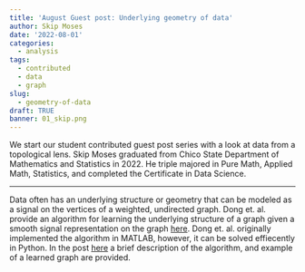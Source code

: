 ```yaml
---
title: 'August Guest post: Underlying geometry of data'
author: Skip Moses
date: '2022-08-01'
categories:
  - analysis
tags:
  - contributed
  - data
  - graph
slug:
  - geometry-of-data
draft: TRUE
banner: 01_skip.png
---
```



We start our student contributed guest post series with a look at data from a topological lens. Skip Moses graduated from Chico State Department of Mathematics and Statistics in 2022. He triple majored in Pure Math, Applied Math, Statistics, and completed the Certificate in Data Science. 

----

Data often has an underlying structure or geometry that can be modeled as a signal on the vertices of a weighted, undirected graph. Dong et. al. provide an algorithm for learning the underlying structure of a graph given a smooth signal representation on the graph [here](https://arxiv.org/abs/1406.7842). Dong et. al. originally implemented the algorithm in MATLAB, however, it can be solved effiecently in Python. In the post [here](https://data485-s22.github.io/website-distill-SkipMoses/posts/2022-05-11-gsp/) a brief description of the algorithm, and example of a learned graph are provided. 


